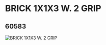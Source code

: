 # BRICK 1X1X3 W. 2 GRIP
## 60583
![BRICK 1X1X3 W. 2 GRIP](https://lc-www-live-s.legocdn.com/media/bricks/5/2/4563681.jpg)